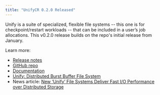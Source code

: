 ```yaml
---
title: "UnifyCR 0.2.0 Released"
---
```


Unify is a suite of specialized, flexible file systems -- this one is for checkpoint/restart workloads -- that can be included in a user’s job allocations. This v0.2.0 release builds on the repo's initial release from January.

Learn more:
- [Release notes](https://github.com/LLNL/UnifyCR/releases/tag/v0.2.0)
- [GitHub repo](https://github.com/LLNL/UnifyCR)
- [Documentation](https://unifycr.readthedocs.io/en/dev/)
- [Unify: Distributed Burst Buffer File System](https://computing.llnl.gov/projects/unify)
- News article: [New ‘Unify’ File Systems Deliver Fast I/O Performance over Distributed Storage](https://computing.llnl.gov/newsroom/new-unify-file-systems-deliver-fast-io-performance-over-distributed-storage)
